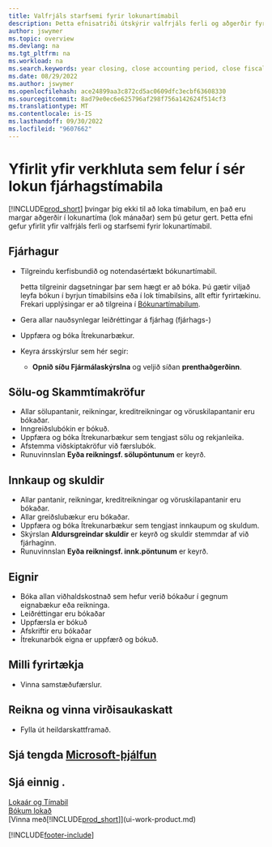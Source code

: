 ```yaml
---
title: Valfrjáls starfsemi fyrir lokunartímabil
description: Þetta efnisatriði útskýrir valfrjáls ferli og aðgerðir fyrir lokun fjárhagstímabila í Business Central.
author: jswymer
ms.topic: overview
ms.devlang: na
ms.tgt_pltfrm: na
ms.workload: na
ms.search.keywords: year closing, close accounting period, close fiscal year, aging, creditor payments, vendor payments
ms.date: 08/29/2022
ms.author: jswymer
ms.openlocfilehash: ace24899aa3c872cd5ac0609dfc3ecbf63608330
ms.sourcegitcommit: 8ad79e0ec6e625796af298f756a142624f514cf3
ms.translationtype: MT
ms.contentlocale: is-IS
ms.lasthandoff: 09/30/2022
ms.locfileid: "9607662"
---
```

# <a name="overview-of-tasks-to-close-accounting-periods"></a>Yfirlit yfir verkhluta sem felur í sér lokun fjárhagstímabila

[!INCLUDE[prod_short](includes/prod_short.md)] þvingar þig ekki til að loka tímabilum, en það eru margar aðgerðir í lokunartíma (lok mánaðar) sem þú getur gert. Þetta efni gefur yfirlit yfir valfrjáls ferli og starfsemi fyrir lokunartímabil.  

## <a name="general-ledger"></a>Fjárhagur

* Tilgreindu kerfisbundið og notendasértækt bókunartímabil.  

    Þetta tilgreinir dagsetningar þar sem hægt er að bóka. Þú gætir viljað leyfa bókun í byrjun tímabilsins eða í lok tímabilsins, allt eftir fyrirtækinu. Frekari upplýsingar er að tilgreina í [Bókunartímabilum](finance-how-specify-posting-periods.md).  
* Gera allar nauðsynlegar leiðréttingar á fjárhag (fjárhags-)  
* Uppfæra og bóka Ítrekunarbækur.  
  <!--* Process Consolidations-->
* Keyra ársskýrslur sem hér segir:  
  * **Opnið síðu Fjármálaskýrslna** og veljið síðan **prenthaðgerðinn**.  

## <a name="sales-and-receivables"></a>Sölu-og Skammtímakröfur

* Allar sölupantanir, reikningar, kreditreikningar og vöruskilapantanir eru bókaðar.  
* Inngreiðslubókin er bókuð.  
* Uppfæra og bóka Ítrekunarbækur sem tengjast sölu og rekjanleika.  
* Afstemma viðskiptakröfur við færslubók.  
* Runuvinnslan **Eyða reikningsf. sölupöntunum** er keyrð.  

## <a name="purchases-and-payables"></a>Innkaup og skuldir

* Allar pantanir, reikningar, kreditreikningar og vöruskilapantanir eru bókaðar.  
* Allar greiðslubækur eru bókaðar.  
* Uppfæra og bóka Ítrekunarbækur sem tengjast innkaupum og skuldum.  
* Skýrslan **Aldursgreindar skuldir** er keyrð og skuldir stemmdar af við fjárhaginn.  
* Runuvinnslan **Eyða reikningsf. innk.pöntunum** er keyrð.  

## <a name="fixed-assets"></a>Eignir

* Bóka allan viðhaldskostnað sem hefur verið bókaður í gegnum eignabækur eða reikninga.
* Leiðréttingar eru bókaðar
* Uppfærsla er bókuð
* Afskriftir eru bókaðar
* Ítrekunarbók eigna er uppfærð og bókuð.

## <a name="intercompany"></a>Milli fyrirtækja

* Vinna samstæðufærslur.

## <a name="calculate-and-process-sales-tax"></a>Reikna og vinna virðisaukaskatt

* Fylla út heildarskattframað.  

## <a name="see-related-microsoft-training"></a>Sjá tengda [Microsoft-þjálfun](/training/modules/close-fiscal-year-dynamics-365-business-central/)

## <a name="see-also"></a>Sjá einnig .

[Lokaár og Tímabil](year-close-years-periods.md)  
[Bókum lokað](year-close-books.md)  
[Vinna með[!INCLUDE[prod_short](includes/prod_short.md)]](ui-work-product.md)

[!INCLUDE[footer-include](includes/footer-banner.md)]
